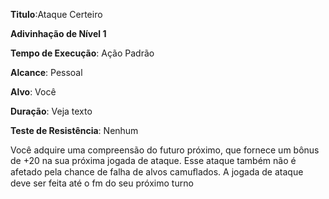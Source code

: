 **Titulo**:Ataque Certeiro

**Adivinhação de Nível 1**

**Tempo de Execução**: Ação Padrão

**Alcance**: Pessoal

**Alvo**: Você

**Duração**: Veja texto

**Teste de Resistência**: Nenhum

Você adquire uma compreensão do futuro próximo, que fornece um bônus de +20 na sua próxima jogada de ataque. Esse
ataque também não é afetado pela chance de falha de alvos camuﬂados.
A jogada de ataque deve ser feita até o fm do seu próximo turno